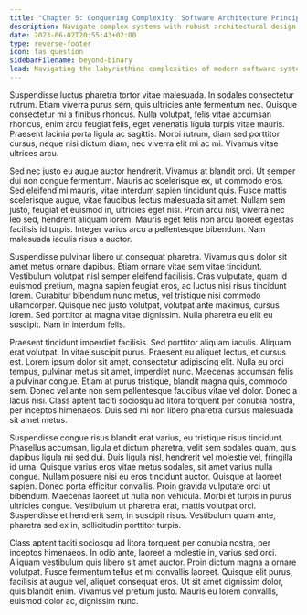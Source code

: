 ```yaml
---
title: "Chapter 5: Conquering Complexity: Software Architecture Principles"
description: Navigate complex systems with robust architectural design strategies.
date: 2023-06-02T20:55:43+02:00
type: reverse-footer
icon: fas question
sidebarFilename: beyond-binary
lead: Navigating the labyrinthine complexities of modern software systems demands a steadfast adherence to robust architectural design principles. In this chapter, we embark on a journey through the intricacies of software architecture, unraveling strategies to tame complexity and forge systems that stand the test of time.
---
```

Suspendisse luctus pharetra tortor vitae malesuada. In sodales consectetur rutrum. Etiam viverra purus sem, quis ultricies ante fermentum nec. Quisque consectetur mi a finibus rhoncus. Nulla volutpat, felis vitae accumsan rhoncus, enim arcu feugiat felis, eget venenatis ligula turpis vitae mauris. Praesent lacinia porta ligula ac sagittis. Morbi rutrum, diam sed porttitor cursus, neque nisi dictum diam, nec viverra elit mi ac mi. Vivamus vitae ultrices arcu.

Sed nec justo eu augue auctor hendrerit. Vivamus at blandit orci. Ut semper dui non congue fermentum. Mauris ac scelerisque ex, ut commodo eros. Sed eleifend mi mauris, vitae interdum sapien tincidunt quis. Fusce mattis scelerisque augue, vitae faucibus lectus malesuada sit amet. Nullam sem justo, feugiat et euismod in, ultricies eget nisi. Proin arcu nisl, viverra nec leo sed, hendrerit aliquam lorem. Mauris eget felis non arcu laoreet egestas facilisis id turpis. Integer varius arcu a pellentesque bibendum. Nam malesuada iaculis risus a auctor.

Suspendisse pulvinar libero ut consequat pharetra. Vivamus quis dolor sit amet metus ornare dapibus. Etiam ornare vitae sem vitae tincidunt. Vestibulum volutpat nisl semper eleifend facilisis. Cras vulputate, quam id euismod pretium, magna sapien feugiat eros, ac luctus nisi risus tincidunt lorem. Curabitur bibendum nunc metus, vel tristique nisi commodo ullamcorper. Quisque nec justo volutpat, volutpat ante maximus, cursus lorem. Sed porttitor at magna vitae dignissim. Nulla pharetra eu elit eu suscipit. Nam in interdum felis.

Praesent tincidunt imperdiet facilisis. Sed porttitor aliquam iaculis. Aliquam erat volutpat. In vitae suscipit purus. Praesent eu aliquet lectus, et cursus est. Lorem ipsum dolor sit amet, consectetur adipiscing elit. Nulla eu orci tempus, pulvinar metus sit amet, imperdiet nunc. Maecenas accumsan felis a pulvinar congue. Etiam at purus tristique, blandit magna quis, commodo sem. Donec vel ante non sem pellentesque faucibus vitae vel dolor. Donec a lacus nisi. Class aptent taciti sociosqu ad litora torquent per conubia nostra, per inceptos himenaeos. Duis sed mi non libero pharetra cursus malesuada sit amet metus.

Suspendisse congue risus blandit erat varius, eu tristique risus tincidunt. Phasellus accumsan, ligula et dictum pharetra, velit sem sodales quam, quis dapibus ligula mi sed dui. Duis ligula nisl, hendrerit vel molestie vel, fringilla id urna. Quisque varius eros vitae metus sodales, sit amet varius nulla congue. Nullam posuere nisi eu eros tincidunt auctor. Quisque at laoreet sapien. Donec porta efficitur convallis. Proin gravida vulputate orci ut bibendum. Maecenas laoreet ut nulla non vehicula. Morbi et turpis in purus ultricies congue. Vestibulum ut pharetra erat, mattis volutpat orci. Suspendisse et hendrerit sem, in suscipit risus. Vestibulum quam ante, pharetra sed ex in, sollicitudin porttitor turpis.

Class aptent taciti sociosqu ad litora torquent per conubia nostra, per inceptos himenaeos. In odio ante, laoreet a molestie in, varius sed orci. Aliquam vestibulum quis libero sit amet auctor. Proin dictum magna a ornare volutpat. Fusce fermentum tellus et mi convallis laoreet. Quisque elit purus, facilisis at augue vel, aliquet consequat eros. Ut sit amet dignissim dolor, quis blandit enim. Vivamus vel pretium justo. Mauris eu lorem convallis, euismod dolor ac, dignissim nunc.